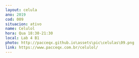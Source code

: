 ```yaml
---
layout: celula
ano: 2019
cod: 009
situacion: ativo
name: Celulol
hora: Qua 18:30-21:30
local: Lab 4 B1
photo: http://pacceqx.github.io\assets\pic\celulas\09.png
link: https://www.pacceqx.com.br/celulol/
---
```


